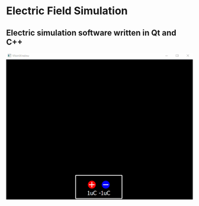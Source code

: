 # Electric Field Simulation
## Electric simulation software written in Qt and C++

![Screencast](screencast.gif)
